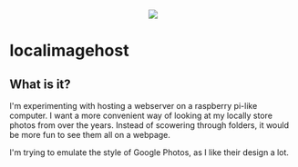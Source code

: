 <h3 align="center"><img src="https://i.imgur.com/WmLaTv0.png"></h3>



<h1>localimagehost</h1>

<h2>What is it?</h2>
<p>I'm experimenting with hosting a webserver on a raspberry 
pi-like computer. I want a more convenient way of looking 
at my locally store photos from over the years. Instead of 
scowering through folders, it would be more fun to see them 
all on a webpage.</p>

<p>I'm trying to emulate the style of Google Photos, as I like 
their design a lot.</p>